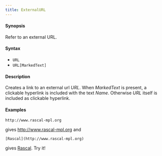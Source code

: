 ```yaml
---
title: ExternalURL
---
```


#### Synopsis

Refer to an external URL.

#### Syntax

* `URL`
* `URL[MarkedText]`

#### Description

Creates a link to an external url _URL_.
When _MarkedText_ is present, a clickable hyperlink is included with the text _Name_.
Otherwise _URL_ itself is included as clickable hyperlink.

#### Examples

```
http://www.rascal-mpl.org
```
gives http://www.rascal-mpl.org and
```
[Rascal](http://www.rascal-mpl.org)
```
gives [Rascal](http://www.rascal-mpl.org). Try it!

